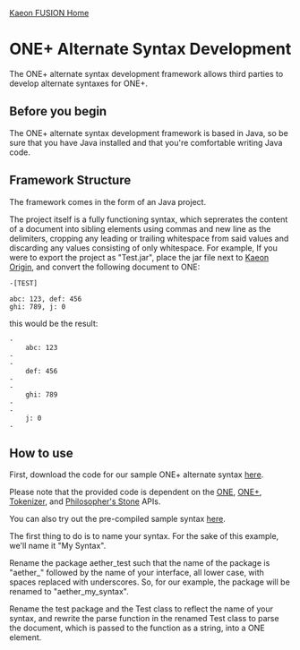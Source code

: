 [Kaeon FUSION Home](https://github.com/Gallery-of-Kaeon/Kaeon-FUSION/blob/master/README.md)

# ONE+ Alternate Syntax Development

The ONE+ alternate syntax development framework allows third parties to develop alternate syntaxes for ONE+.

## Before you begin

The ONE+ alternate syntax development framework is based in Java,
so be sure that you have Java installed and that you're comfortable writing Java code.

## Framework Structure

The framework comes in the form of an Java project.

The project itself is a fully functioning syntax,
which seprerates the content of a document into sibling elements using commas and new line as the delimiters,
cropping any leading or trailing whitespace from said values and discarding any values consisting of only whitespace.
For example,
If you were to export the project as "Test.jar",
place the jar file next to [Kaeon Origin](https://github.com/Gallery-of-Kaeon/Kaeon-FUSION/blob/master/Kaeon%20FUSION/IDE/README.md),
and convert the following document to ONE:

    -[TEST]

    abc: 123, def: 456
    ghi: 789, j: 0

this would be the result:

    -
    	abc: 123
    -
    -
    	def: 456
    -
    -
    	ghi: 789
    -
    -
    	j: 0
    -

## How to use

First, download the code for our sample ONE+ alternate syntax [here](https://github.com/Gallery-of-Kaeon/Kaeon-FUSION/blob/master/Kaeon%20FUSION/Module%20Development%20Framework/Syntaxes/Test%20Syntax/Source).

Please note that the provided code is dependent on the [ONE](https://github.com/Gallery-of-Kaeon/Kaeon-FUSION/tree/master/Kaeon%20FUSION/APIs/ONE/Library),
[ONE+](https://github.com/Gallery-of-Kaeon/Kaeon-FUSION/tree/master/Kaeon%20FUSION/APIs/FUSION/Library),
[Tokenizer](https://github.com/Gallery-of-Kaeon/Kaeon-FUSION/tree/master/Kaeon%20FUSION/APIs/Tokenizer/Library),
and [Philosopher's Stone](https://github.com/Gallery-of-Kaeon/Philosophers-Stone/tree/master/Philosopher's%20Stone/API/Java/Library) APIs.

You can also try out the pre-compiled sample syntax [here](https://github.com/Gallery-of-Kaeon/Kaeon-FUSION/blob/master/Kaeon%20FUSION/Module%20Development%20Framework/Syntaxes/Test%20Syntax/Syntax/Test.jar?raw=true).

The first thing to do is to name your syntax.
For the sake of this example,
we'll name it "My Syntax".

Rename the package aether_test such that the name of the package is "aether_" followed by the name of your interface,
all lower case,
with spaces replaced with underscores.
So,
for our example,
the package will be renamed to "aether_my_syntax".

Rename the test package and the Test class to reflect the name of your syntax,
and rewrite the parse function in the renamed Test class to parse the document,
which is passed to the function as a string, into a ONE element.